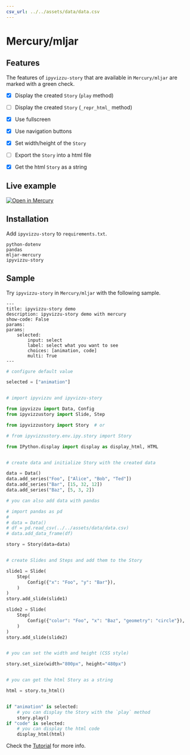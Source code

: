 ```yaml
---
csv_url: ../../assets/data/data.csv
---
```


# Mercury/mljar

## Features

The features of `ipyvizzu-story` that are available in `Mercury/mljar` are
marked with a green check.

- [x] Display the created `Story` (`play` method)

- [ ] Display the created `Story` (`_repr_html_` method)

- [x] Use fullscreen

- [x] Use navigation buttons

- [x] Set width/height of the `Story`

- [ ] Export the `Story` into a html file

- [x] Get the html `Story` as a string

## Live example

[![Open in Mercury](https://raw.githubusercontent.com/mljar/mercury/main/docs/media/open_in_mercury.svg)](https://huggingface.co/spaces/veghdev/ipyvizzu-story-demo)

## Installation

Add `ipyvizzu-story` to `requirements.txt`.

```
python-dotenv
pandas
mljar-mercury
ipyvizzu-story
```

## Sample

Try `ipyvizzu-story` in `Mercury/mljar` with the following sample.

```
---
title: ipyvizzu-story demo
description: ipyvizzu-story demo with mercury
show-code: False
params:
params:
    selected:
        input: select
        label: select what you want to see
        choices: [animation, code]
        multi: True
---
```

```python
# configure default value

selected = ["animation"]


# import ipyvizzu and ipyvizzu-story

from ipyvizzu import Data, Config
from ipyvizzustory import Slide, Step

from ipyvizzustory import Story  # or

# from ipyvizzustory.env.ipy.story import Story

from IPython.display import display as display_html, HTML


# create data and initialize Story with the created data

data = Data()
data.add_series("Foo", ["Alice", "Bob", "Ted"])
data.add_series("Bar", [15, 32, 12])
data.add_series("Baz", [5, 3, 2])

# you can also add data with pandas

# import pandas as pd
#
# data = Data()
# df = pd.read_csv(../../assets/data/data.csv)
# data.add_data_frame(df)

story = Story(data=data)


# create Slides and Steps and add them to the Story

slide1 = Slide(
    Step(
        Config({"x": "Foo", "y": "Bar"}),
    )
)
story.add_slide(slide1)

slide2 = Slide(
    Step(
        Config({"color": "Foo", "x": "Baz", "geometry": "circle"}),
    )
)
story.add_slide(slide2)


# you can set the width and height (CSS style)

story.set_size(width="800px", height="480px")


# you can get the html Story as a string

html = story.to_html()


if "animation" is selected:
    # you can display the Story with the `play` method
    story.play()
if "code" is selected:
    # you can display the html code
    display_html(html)
```

Check the [Tutorial](../../tutorial/index.md) for more info.
